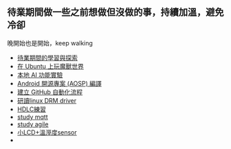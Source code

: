## 待業期間做一些之前想做但沒做的事，持續加溫，避免冷卻
晚開始也是開始，keep walking

*   [待業期間的學習與探索](things_i_wanted_to_do.md)
*   [在 Ubuntu 上玩魔獸世界](wow_on_ubuntu.md)
*   [本地 AI 功能實驗](local_ai_experiments.md)
*   [Android 開源專案 (AOSP) 編譯](build_aosp.md)
*   [建立 GitHub 自動化流程](github_automation.md)
*   [研讀linux DRM driver](study_drm.md)
*   [HDLC練習](https://github.com/janjow-wang/hdlc_test)
*   [study mqtt](study_mqtt.md)
*   [study agile](study_agile.md)
*   [小LCD+溫溼度sensor](ssd1306_dht11.md)
*   

